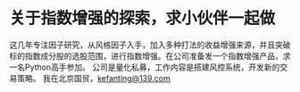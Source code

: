 # 关于指数增强的探索，求小伙伴一起做

这几年专注因子研究，从风格因子入手，加入多种打法的收益增强来源，并且突破标的指数成分股的选股范围，进行指数增强。在公司准备发一个指数增强产品，求一名Python高手参加。
公司是量化私募，工作内容是搭建风控系统，开发新的交易策略。
我在北京国贸，kefanting@139.com
